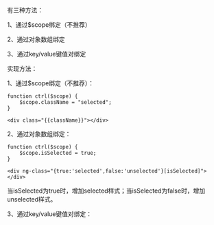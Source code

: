 有三种方法：

1、通过$scope绑定（不推荐）

2、通过对象数组绑定

3、通过key/value键值对绑定

  
实现方法：

1、通过$scope绑定（不推荐）：

```
function ctrl($scope) {   
    $scope.className = "selected";  
}  
```

```
<div class="{{className}}"></div>  
```

2、通过对象数组绑定：

```
function ctrl($scope) {   
    $scope.isSelected = true;  
} 
```

```
<div ng-class="{true:'selected',false:'unselected'}[isSelected]"></div>  
```

当isSelected为true时，增加selected样式；当isSelected为false时，增加unselected样式。

3、通过key/value键值对绑定：

